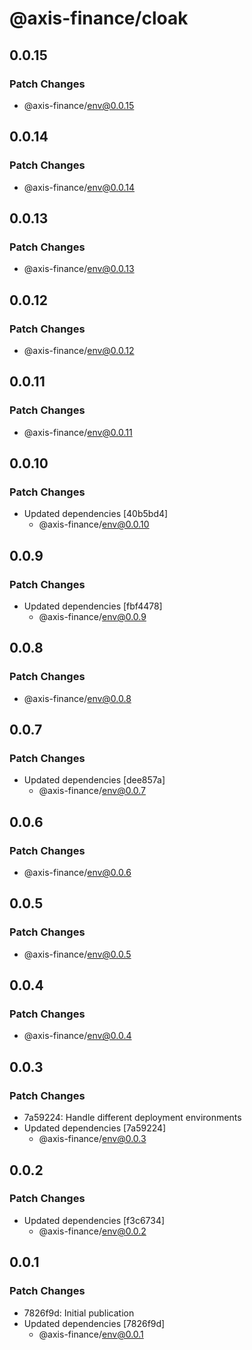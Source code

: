 # @axis-finance/cloak

## 0.0.15

### Patch Changes

- @axis-finance/env@0.0.15

## 0.0.14

### Patch Changes

- @axis-finance/env@0.0.14

## 0.0.13

### Patch Changes

- @axis-finance/env@0.0.13

## 0.0.12

### Patch Changes

- @axis-finance/env@0.0.12

## 0.0.11

### Patch Changes

- @axis-finance/env@0.0.11

## 0.0.10

### Patch Changes

- Updated dependencies [40b5bd4]
  - @axis-finance/env@0.0.10

## 0.0.9

### Patch Changes

- Updated dependencies [fbf4478]
  - @axis-finance/env@0.0.9

## 0.0.8

### Patch Changes

- @axis-finance/env@0.0.8

## 0.0.7

### Patch Changes

- Updated dependencies [dee857a]
  - @axis-finance/env@0.0.7

## 0.0.6

### Patch Changes

- @axis-finance/env@0.0.6

## 0.0.5

### Patch Changes

- @axis-finance/env@0.0.5

## 0.0.4

### Patch Changes

- @axis-finance/env@0.0.4

## 0.0.3

### Patch Changes

- 7a59224: Handle different deployment environments
- Updated dependencies [7a59224]
  - @axis-finance/env@0.0.3

## 0.0.2

### Patch Changes

- Updated dependencies [f3c6734]
  - @axis-finance/env@0.0.2

## 0.0.1

### Patch Changes

- 7826f9d: Initial publication
- Updated dependencies [7826f9d]
  - @axis-finance/env@0.0.1
